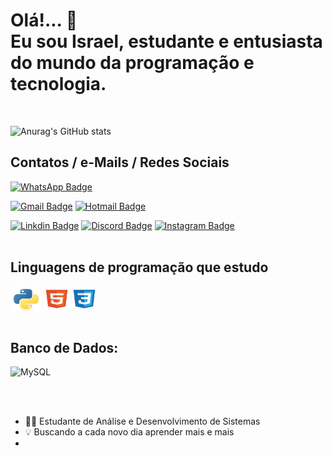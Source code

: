 # Olá!... 👋<br>Eu sou Israel, estudante e entusiasta do mundo da programação e tecnologia.

<br>

![Anurag's GitHub stats](https://github-readme-stats.vercel.app/api?username=israeltec&show_icons=true&theme=radical)


## Contatos / e-Mails / Redes Sociais

[![WhatsApp Badge](https://img.shields.io/badge/WhatsApp-25D366?style=for-the-badge&logo=whatsapp&logoColor=white)](https://wa.me/5598991857464)

[![Gmail Badge](https://img.shields.io/badge/Gmail-D14836?style=for-the-badge&logo=gmail&logoColor=white)](mailto:israelssantostec@gmail.com)
[![Hotmail Badge](https://img.shields.io/badge/Microsoft_Outlook-0078D4?style=for-the-badge&logo=microsoft-outlook&logoColor=white)](mailto:israeltec_system@hotmail.com)

[![Linkdin Badge](https://img.shields.io/badge/LinkedIn-0077B5?style=for-the-badge&logo=linkedin&logoColor=white)](https://www.linkedin.com/in/israel-sousa-santos-498895229/)
[![Discord Badge](https://img.shields.io/badge/Discord-7289DA?style=for-the-badge&logo=discord&logoColor=white)](https://discord.gg/6AThRcuq)
[![Instagram Badge](https://img.shields.io/badge/Instagram-E4405F?style=for-the-badge&logo=instagram&logoColor=white)](https://www.instagram.com/israelssantostec/)
<br><br>

## Linguagens de programação que estudo
<div style="display: inline_block">
  <img align="center" alt="Python" height="40" width="50" src="https://raw.githubusercontent.com/devicons/devicon/master/icons/python/python-original.svg">
  <img align="center" alt="HTML" height="30" width="40" src="https://raw.githubusercontent.com/devicons/devicon/master/icons/html5/html5-original.svg">
  <img align="center" alt="CSS" height="30" width="40" src="https://raw.githubusercontent.com/devicons/devicon/master/icons/css3/css3-original.svg">
  <br><br>

  ## Banco de Dados:

![MySQL](https://img.shields.io/badge/MySQL-00000F?style=for-the-badge&logo=mysql&logoColor=white)&nbsp;
</div>


  <br><br>


- 👨‍💻 Estudante de Análise e Desenvolvimento de Sistemas
- 💡 Buscando a cada novo dia aprender mais e mais
- <br>

